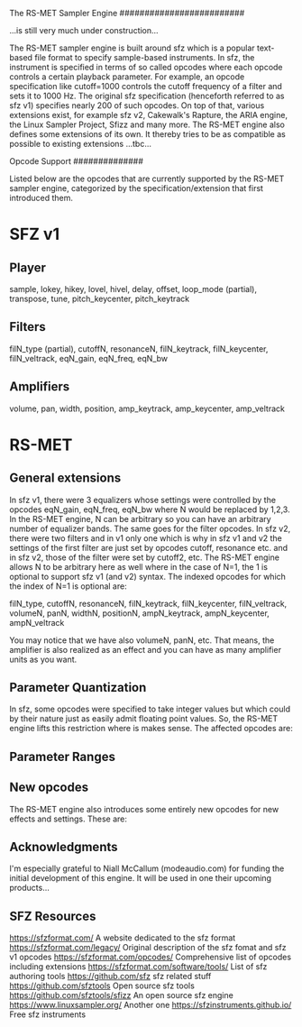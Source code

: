 The RS-MET Sampler Engine
#########################

...is still very much under construction...

The RS-MET sampler engine is built around sfz which is a popular text-based file format to specify 
sample-based instruments. In sfz, the instrument is specified in terms of so called opcodes where 
each opcode controls a certain playback parameter. For example, an opcode specification like 
cutoff=1000 controls the cutoff frequency of a filter and sets it to 1000 Hz. The original sfz 
specification (henceforth referred to as sfz v1) specifies nearly 200 of such opcodes. On top of 
that, various extensions exist, for example sfz v2, Cakewalk's Rapture, the ARIA engine, the Linux
Sampler Project, Sfizz and many more. The RS-MET engine also defines some extensions of its 
own. It thereby tries to be as compatible as possible to existing extensions ...tbc...



Opcode Support
##############

Listed below are the opcodes that are currently supported by the RS-MET sampler engine, categorized
by the specification/extension that first introduced them.

SFZ v1
======

Player
------
sample, lokey, hikey, lovel, hivel, delay, offset, loop_mode (partial), transpose, tune, 
pitch_keycenter, pitch_keytrack

Filters
-------
filN_type (partial), cutoffN, resonanceN, filN_keytrack, filN_keycenter, filN_veltrack, eqN_gain,
eqN_freq, eqN_bw


Amplifiers
----------
volume, pan, width, position, amp_keytrack, amp_keycenter, amp_veltrack


RS-MET
======

General extensions
------------------

In sfz v1, there were 3 equalizers whose settings were controlled by the opcodes eqN_gain, 
eqN_freq, eqN_bw where N would be replaced by 1,2,3. In the RS-MET engine, N can be arbitrary so 
you can have an arbitrary number of equalizer bands. The same goes for the filter opcodes. In sfz 
v2, there were two filters and in v1 only one which is why in sfz v1 and v2 the settings of the 
first filter are just set by opcodes cutoff, resonance etc. and in sfz v2, those of the filter were
set by cutoff2, etc. The RS-MET engine allows N to be arbitrary here as well where in the case of 
N=1, the 1 is optional to support sfz v1 (and v2) syntax. The indexed opcodes for which the index 
of N=1 is optional are:

filN_type, cutoffN, resonanceN, filN_keytrack, filN_keycenter, filN_veltrack, volumeN, panN, 
widthN, positionN, ampN_keytrack, ampN_keycenter, ampN_veltrack

You may notice that we have also volumeN, panN, etc. That means, the amplifier is also realized as
an effect and you can have as many amplifier units as you want.


Parameter Quantization
----------------------
In sfz, some opcodes were specified to take integer values but which could by their nature just as
easily admit floating point values. So, the RS-MET engine lifts this restriction where is makes 
sense. The affected opcodes are:


Parameter Ranges
----------------





New opcodes
-----------

The RS-MET engine also introduces some entirely new opcodes for new effects and settings. These 
are:
























Acknowledgments
---------------

I'm especially grateful to Niall McCallum (modeaudio.com) for funding the initial development of 
this engine. It will be used in one their upcoming products...


SFZ Resources
-------------

https://sfzformat.com/                  A website dedicated to the sfz format
https://sfzformat.com/legacy/           Original description of the sfz fomat and sfz v1 opcodes
https://sfzformat.com/opcodes/          Comprehensive list of opcodes including extensions
https://sfzformat.com/software/tools/   List of sfz authoring tools
https://github.com/sfz                  sfz related stuff
https://github.com/sfztools             Open source sfz tools
https://github.com/sfztools/sfizz       An open source sfz engine
https://www.linuxsampler.org/           Another one
https://sfzinstruments.github.io/       Free sfz instruments

